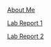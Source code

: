 
[About Me](https://shootingdarts.github.io/cse15l-lab-reports/AboutMe.html)

[Lab Report 1](https://shootingdarts.github.io/cse15l-lab-reports/lab-report-1-week-2.html)

[Lab Report 2](https://shootingdarts.github.io/cse15l-lab-reports/lab-report-2-week-4.html)
